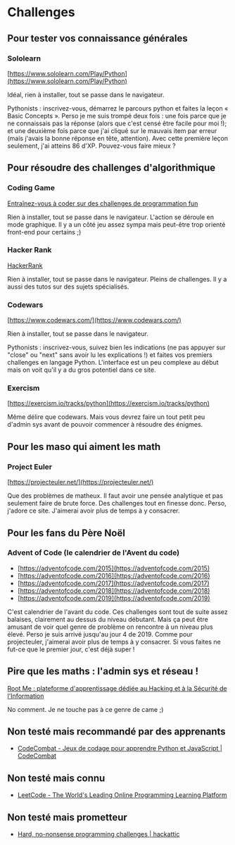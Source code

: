 # Challenges

## Pour tester vos connaissance générales

### Sololearn

[https://www.sololearn.com/Play/Python](https://www.sololearn.com/Play/Python)

Idéal, rien à installer, tout se passe dans le navigateur.

Pythonists : inscrivez-vous, démarrez le parcours python et faites la leçon « Basic Concepts ».
Perso je me suis trompé deux fois : une fois parce que je ne connaissais pas la réponse (alors que c'est censé être facile pour moi !); et une deuxième fois parce que j'ai cliqué sur le mauvais item par erreur (mais j'avais la bonne réponse en tête, attention).
Avec cette première leçon seulement, j'ai atteins 86 d'XP. Pouvez-vous faire mieux ?

## Pour résoudre des challenges d'algorithmique

### Coding Game

[Entraînez-vous à coder sur des challenges de programmation fun](https://www.codingame.com/)

Rien à installer, tout se passe dans le navigateur.
L'action se déroule en mode graphique.
Il y a un côté jeu assez sympa mais peut-être trop orienté front-end pour certains ;)

### Hacker Rank

[HackerRank](https://www.hackerrank.com/)

Rien à installer, tout se passe dans le navigateur.
Pleins de challenges.
Il y a aussi des tutos sur des sujets spécialisés.

### Codewars

[https://www.codewars.com/](https://www.codewars.com/)

Rien à installer, tout se passe dans le navigateur.

Pythonists : inscrivez-vous, suivez bien les indications (ne pas appuyer sur "close" ou "next" sans avoir lu les explications !) et faites vos premiers challenges en langage Python.
L'interface est un peu complexe au début mais on voit qu'il y a du gros potentiel dans ce site.

### Exercism

[https://exercism.io/tracks/python](https://exercism.io/tracks/python)

Même délire que codewars.
Mais vous devrez faire un tout petit peu d'admin sys avant de pouvoir commencer à résoudre des énigmes.

## Pour les maso qui aiment les math

### Project Euler

[https://projecteuler.net/](https://projecteuler.net/)

Que des problèmes de matheux.
Il faut avoir une pensée analytique et pas seulement faire de brute force.
Des challenges tout en finesse donc.
Perso, j'adore ce site.
J'aimerai avoir plus de temps à y consacrer.

## Pour les fans du Père Noël

### Advent of Code (le calendrier de l'Avent du code)

- [https://adventofcode.com/2015](https://adventofcode.com/2015)
- [https://adventofcode.com/2016](https://adventofcode.com/2016)
- [https://adventofcode.com/2017](https://adventofcode.com/2017)
- [https://adventofcode.com/2018](https://adventofcode.com/2018)
- [https://adventofcode.com/2019](https://adventofcode.com/2019)

C'est calendrier de l'avant du code.
Ces challenges sont tout de suite assez balaises, clairement au dessus du niveau débutant.
Mais ça peut être amusant de voir quel genre de problème on rencontre à un niveau plus élevé.
Perso je suis arrivé jusqu'au jour 4 de 2019.
Comme pour projecteuler, j'aimerai avoir plus de temps à y consacrer.
Si vous faites ne fut-ce que le premier jour, c'est déjà super !

## Pire que les maths : l'admin sys et réseau !

[Root Me : plateforme d'apprentissage dédiée au Hacking et à la Sécurité de l'Information](https://www.root-me.org/)

No comment.
Je ne touche pas à ce genre de came ;)

## Non testé mais recommandé par des apprenants

- [CodeCombat - Jeux de codage pour apprendre Python et JavaScript | CodeCombat](https://codecombat.com/)

## Non testé mais connu

- [LeetCode - The World's Leading Online Programming Learning Platform](https://leetcode.com/)

## Non testé mais prometteur

- [Hard, no-nonsense programming challenges | hackattic](https://hackattic.com/)

